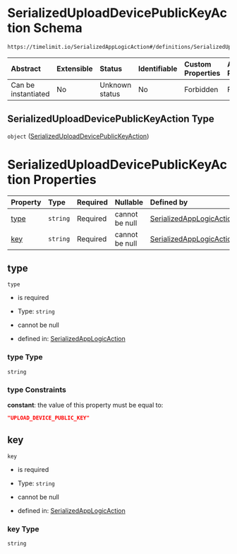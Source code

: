 # SerializedUploadDevicePublicKeyAction Schema

```txt
https://timelimit.io/SerializedAppLogicAction#/definitions/SerializedUploadDevicePublicKeyAction
```



| Abstract            | Extensible | Status         | Identifiable | Custom Properties | Additional Properties | Access Restrictions | Defined In                                                                                            |
| :------------------ | :--------- | :------------- | :----------- | :---------------- | :-------------------- | :------------------ | :---------------------------------------------------------------------------------------------------- |
| Can be instantiated | No         | Unknown status | No           | Forbidden         | Forbidden             | none                | [SerializedAppLogicAction.schema.json\*](SerializedAppLogicAction.schema.json "open original schema") |

## SerializedUploadDevicePublicKeyAction Type

`object` ([SerializedUploadDevicePublicKeyAction](serializedapplogicaction-definitions-serializeduploaddevicepublickeyaction.md))

# SerializedUploadDevicePublicKeyAction Properties

| Property      | Type     | Required | Nullable       | Defined by                                                                                                                                                                                                                                   |
| :------------ | :------- | :------- | :------------- | :------------------------------------------------------------------------------------------------------------------------------------------------------------------------------------------------------------------------------------------- |
| [type](#type) | `string` | Required | cannot be null | [SerializedAppLogicAction](serializedapplogicaction-definitions-serializeduploaddevicepublickeyaction-properties-type.md "https://timelimit.io/SerializedAppLogicAction#/definitions/SerializedUploadDevicePublicKeyAction/properties/type") |
| [key](#key)   | `string` | Required | cannot be null | [SerializedAppLogicAction](serializedapplogicaction-definitions-serializeduploaddevicepublickeyaction-properties-key.md "https://timelimit.io/SerializedAppLogicAction#/definitions/SerializedUploadDevicePublicKeyAction/properties/key")   |

## type



`type`

* is required

* Type: `string`

* cannot be null

* defined in: [SerializedAppLogicAction](serializedapplogicaction-definitions-serializeduploaddevicepublickeyaction-properties-type.md "https://timelimit.io/SerializedAppLogicAction#/definitions/SerializedUploadDevicePublicKeyAction/properties/type")

### type Type

`string`

### type Constraints

**constant**: the value of this property must be equal to:

```json
"UPLOAD_DEVICE_PUBLIC_KEY"
```

## key



`key`

* is required

* Type: `string`

* cannot be null

* defined in: [SerializedAppLogicAction](serializedapplogicaction-definitions-serializeduploaddevicepublickeyaction-properties-key.md "https://timelimit.io/SerializedAppLogicAction#/definitions/SerializedUploadDevicePublicKeyAction/properties/key")

### key Type

`string`
